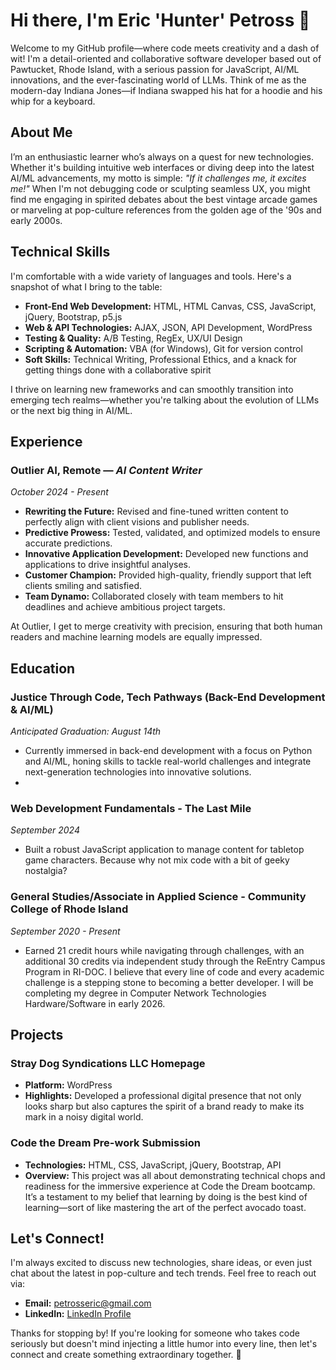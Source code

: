 # Hi there, I'm Eric 'Hunter' Petross 👋

Welcome to my GitHub profile—where code meets creativity and a dash of wit! I'm a detail-oriented and collaborative software developer based out of Pawtucket, Rhode Island, with a serious passion for JavaScript, AI/ML innovations, and the ever-fascinating world of LLMs. Think of me as the modern-day Indiana Jones—if Indiana swapped his hat for a hoodie and his whip for a keyboard.

## About Me

I’m an enthusiastic learner who’s always on a quest for new technologies. Whether it's building intuitive web interfaces or diving deep into the latest AI/ML advancements, my motto is simple: *"If it challenges me, it excites me!"* When I'm not debugging code or sculpting seamless UX, you might find me engaging in spirited debates about the best vintage arcade games or marveling at pop-culture references from the golden age of the '90s and early 2000s.

## Technical Skills

I'm comfortable with a wide variety of languages and tools. Here's a snapshot of what I bring to the table:

- **Front-End Web Development:** HTML, HTML Canvas, CSS, JavaScript, jQuery, Bootstrap, p5.js
- **Web & API Technologies:** AJAX, JSON, API Development, WordPress
- **Testing & Quality:** A/B Testing, RegEx, UX/UI Design
- **Scripting & Automation:** VBA (for Windows), Git for version control
- **Soft Skills:** Technical Writing, Professional Ethics, and a knack for getting things done with a collaborative spirit

I thrive on learning new frameworks and can smoothly transition into emerging tech realms—whether you're talking about the evolution of LLMs or the next big thing in AI/ML.

## Experience

### Outlier AI, Remote — *AI Content Writer*  
*October 2024 - Present*  
- **Rewriting the Future:** Revised and fine-tuned written content to perfectly align with client visions and publisher needs.
- **Predictive Prowess:** Tested, validated, and optimized models to ensure accurate predictions.
- **Innovative Application Development:** Developed new functions and applications to drive insightful analyses.
- **Customer Champion:** Provided high-quality, friendly support that left clients smiling and satisfied.
- **Team Dynamo:** Collaborated closely with team members to hit deadlines and achieve ambitious project targets.

At Outlier, I get to merge creativity with precision, ensuring that both human readers and machine learning models are equally impressed.

## Education

### Justice Through Code, Tech Pathways (Back-End Development & AI/ML)  
*Anticipated Graduation: August 14th*  
- Currently immersed in back-end development with a focus on Python and AI/ML, honing skills to tackle real-world challenges and integrate next-generation technologies into innovative solutions.
- 
### Web Development Fundamentals - The Last Mile  
*September 2024*  
- Built a robust JavaScript application to manage content for tabletop game characters. Because why not mix code with a bit of geeky nostalgia?

### General Studies/Associate in Applied Science - Community College of Rhode Island  
*September 2020 - Present*  
- Earned 21 credit hours while navigating through challenges, with an additional 30 credits via independent study through the ReEntry Campus Program in RI-DOC. I believe that every line of code and every academic challenge is a stepping stone to becoming a better developer. I will be completing my degree in Computer Network Technologies Hardware/Software in early 2026.

## Projects

### Stray Dog Syndications LLC Homepage  
- **Platform:** WordPress  
- **Highlights:** Developed a professional digital presence that not only looks sharp but also captures the spirit of a brand ready to make its mark in a noisy digital world.

### Code the Dream Pre-work Submission  
- **Technologies:** HTML, CSS, JavaScript, jQuery, Bootstrap, API  
- **Overview:** This project was all about demonstrating technical chops and readiness for the immersive experience at Code the Dream bootcamp. It’s a testament to my belief that learning by doing is the best kind of learning—sort of like mastering the art of the perfect avocado toast.

## Let's Connect!

I'm always excited to discuss new technologies, share ideas, or even just chat about the latest in pop-culture and tech trends. Feel free to reach out via:

- **Email:** [petrosseric@gmail.com](mailto:petrosseric@gmail.com)
- **LinkedIn:** [LinkedIn Profile](www.linkedin.com/in/eric-petross)

Thanks for stopping by! If you're looking for someone who takes code seriously but doesn't mind injecting a little humor into every line, then let's connect and create something extraordinary together. 🚀
